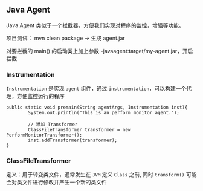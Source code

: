 ## Java Agent

Java Agent 类似于一个拦截器，方便我们实现对程序的监控，增强等功能。

项目测试： mvn clean package -> 生成 agent.jar

对要拦截的 main() 的启动类上加上参数 -javaagent:target/my-agent.jar，开启拦截


### Instrumentation

`Instrumentation` 是实现 `agent` 组件，通过 `instrumentation`，可以构建一个代理，方便监控运行的程序

```
public static void premain(String agentArgs, Instrumentation inst){
        System.out.println("This is an perform monitor agent.");

        // 添加 Transformer
        ClassFileTransformer transformer = new PerformMonitorTransformer();
        inst.addTransformer(transformer);
}
```

### ClassFileTransformer

定义：用于转变类文件，通常发生在 `JVM` 定义 `Class` 之前, 同时 `transform()` 可能会对类文件进行修改并产生一个新的类文件 